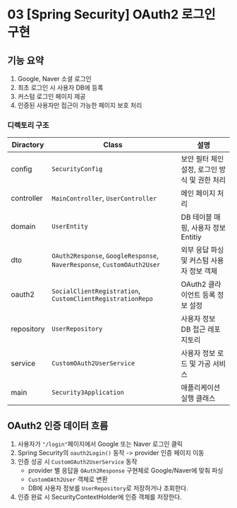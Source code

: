 # 03 [Spring Security] OAuth2 로그인 구현

## 기능 요약
1. Google, Naver 소셜 로그인
2. 최초 로그인 시 사용자 DB에 등록
3. 커스텀 로그인 페이지 제공
4. 인증된 사용자만 접근이 가능한 페이지 보호 처리


### 디렉토리 구조
|Diractory| Class                            | 설명       |
|--|----------------------------------|----------|
|config| `SecurityConfig`                   | 보안 필터 체인 설정, 로그인 방식 및 권한 처리 |
|controller| `MainController`, `UserController` | 메인 페이지 처리|
|domain|`UserEntity`|DB 테이블 매핑, 사용자 정보 Entitiy|
|dto|`OAuth2Response`, `GoogleResponse`, `NaverResponse`, `CustomOAuth2User`|외부 응답 파싱 및 커스텀 사용자 정보 객체|
|oauth2|`SocialClientRegistration`, `CustomClientRegistrationRepo`|OAuth2 클라이언트 등록 정보 설정|
|repository|`UserRepository`|사용자 정보 DB 접근 레포지토리|
|service|`CustomOAuth2UserService`|사용자 정보 로드 및 가공 서비스|
|main|`Security3Application`|애플리케이션 실행 클래스|


## OAuth2 인증 데이터 흐름
1. 사용자가 `"/login"`페이지에서 Google 또는 Naver 로그인 클릭
2. Spring Security의 `oauth2Login()` 동작 -> provider 인증 페이지 이동
3. 인증 성공 시 `CustomOAuth2UserService` 동작
   - provider 별 응답을 `OAuth2Response` 구현체로 Google/Naver에 맞춰 파싱
   - `CustomOAth2User` 객체로 변환
   - DB에 사용자 정보를 `UserRepository`로 저장하거나 조회한다.
4. 인증 완료 시 SecurityContextHolder에 인증 객체를 저장한다.